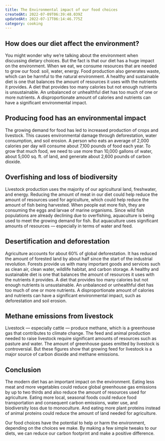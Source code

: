 ```yaml
---
title: The Environmental impact of our food choices
createdAt: 2022-07-09T06:39:48.039Z
updatedAt: 2022-07-17T06:14:46.775Z
category: cooking
---
```


## How does our diet affect the environment?

You might wonder why we’re talking about the environment when discussing dietary choices. But the fact is that our diet has a huge impact on the environment. When we eat, we consume resources that are needed to grow our food: soil, water, energy. Food production also generates waste, which can be harmful to the natural environment.
A healthy and sustainable diet is one that balances the amount of resources it uses with the nutrients it provides. A diet that provides too many calories but not enough nutrients is unsustainable. An unbalanced or unhealthful diet has too much of one or more nutrients.
A disproportionate amount of calories and nutrients can have a significant environmental impact.

## Producing food has an environmental impact

The growing demand for food has led to increased production of crops and livestock. This causes environmental damage through deforestation, water consumption, and soil erosion.
A person who eats an average of 2,000 calories per day will consume about 7,100 pounds of food each year. To grow that much food, we need to use more than 10,000 gallons of water, about 5,000 sq. ft. of land, and generate about 2,600 pounds of carbon dioxide.

## Overfishing and loss of biodiversity

Livestock production uses the majority of our agricultural land, freshwater, and energy. Reducing the amount of meat in our diet could help reduce the amount of resources used for agriculture, which could help reduce the amount of fish being harvested.
When people eat more fish, they are consuming the eggs and larvae of marine organisms. Since wild fish populations are already declining due to overfishing, aquaculture is being used to meet the growing demand for fish. But aquaculture uses significant amounts of resources — especially in terms of water and feed.

## Desertification and deforestation

Agriculture accounts for about 60% of global deforestation. It has reduced the amount of forested land by about half since the start of the industrial revolution. Forests provide us with many important goods and services such as clean air, clean water, wildlife habitat, and carbon storage.
A healthy and sustainable diet is one that balances the amount of resources it uses with the nutrients it provides. A diet that provides too many calories but not enough nutrients is unsustainable. An unbalanced or unhealthful diet has too much of one or more nutrients.
A disproportionate amount of calories and nutrients can have a significant environmental impact, such as deforestation and soil erosion.

## Methane emissions from livestock

Livestock — especially cattle — produce methane, which is a greenhouse gas that contributes to climate change. The feed and animal production needed to raise livestock require significant amounts of resources such as pasture and water.
The amount of greenhouse gases emitted by livestock is controversial. But these figures show that growing feed for livestock is a major source of carbon dioxide and methane emissions.

## Conclusion

The modern diet has an important impact on the environment. Eating less meat and more vegetables could reduce global greenhouse gas emissions by up to two thirds and also reduce the amount of resources used for agriculture. Eating more local, seasonal foods could reduce food transportation and consequent carbon emissions, water use, and biodiversity loss due to monoculture. And eating more plant proteins instead of animal proteins could reduce the amount of land needed for agriculture.

Our food choices have the potential to help or harm the environment, depending on the choices we make. By making a few simple tweaks to our diets, we can reduce our carbon footprint and make a positive difference.
